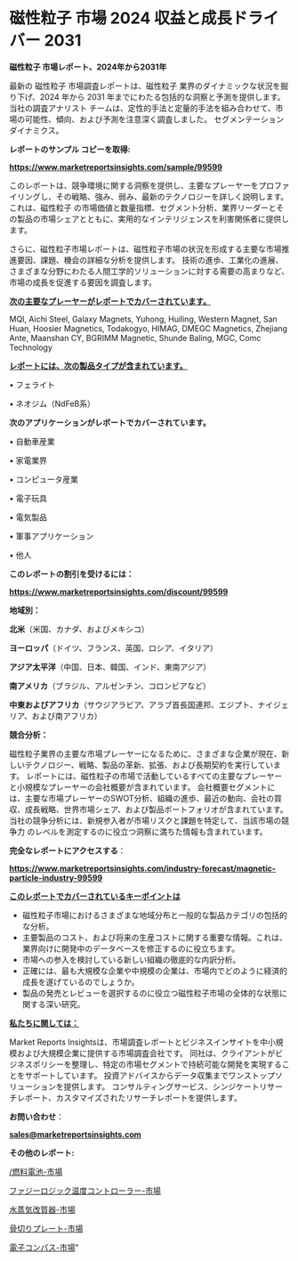 # 磁性粒子 市場 2024 収益と成長ドライバー 2031

<strong>磁性粒子 市場レポート、2024年から2031年</strong>

最新の 磁性粒子 市場調査レポートは、磁性粒子 業界のダイナミックな状況を掘り下げ、2024 年から 2031 年までにわたる包括的な洞察と予測を提供します。当社の調査アナリスト チームは、定性的手法と定量的手法を組み合わせて、市場の可能性、傾向、および予測を注意深く調査しました。 セグメンテーションダイナミクス。



<strong>レポートのサンプル コピーを取得:</strong> <a href=https://www.marketreportsinsights.com/sample/99599>

<strong><u>https://www.marketreportsinsights.com/sample/99599</u></strong></a>

このレポートは、競争環境に関する洞察を提供し、主要なプレーヤーをプロファイリングし、その戦略、強み、弱み、最新のテクノロジーを詳しく説明します。 これは、磁性粒子 の市場価値と数量指標、セグメント分析、業界リーダーとその製品の市場シェアとともに、実用的なインテリジェンスを利害関係者に提供します。

さらに、磁性粒子市場レポートは、磁性粒子市場の状況を形成する主要な市場推進要因、課題、機会の詳細な分析を提供します。 技術の進歩、工業化の進展、さまざまな分野にわたる人間工学的ソリューションに対する需要の高まりなど、市場の成長を促進する要因を調査します。



<strong><u>次の主要なプレーヤーがレポートでカバーされています。</u></strong>

MQI, Aichi Steel, Galaxy Magnets, Yuhong, Huiling, Western Magnet, San Huan, Hoosier Magnetics, Todakogyo, HIMAG, DMEGC Magnetics, Zhejiang Ante, Maanshan CY, BGRIMM Magnetic, Shunde Baling, MGC, Comc Technology



<strong><u><b>レポートには、次の製品タイプが含まれています。</b></u></strong>

• フェライト

• ネオジム（NdFeB系）



<strong><b>次のアプリケーションがレポートでカバーされています。</b></strong>

• 自動車産業

• 家電業界

• コンピュータ産業

• 電子玩具

• 電気製品

• 軍事アプリケーション

• 他人



<strong><b>このレポートの割引を受けるには：</b></strong><a href=https://www.marketreportsinsights.com/discount/99599>

<strong><u>https://www.marketreportsinsights.com/discount/99599</u></strong></a>



<strong>地域別：</strong>



<strong>北米</strong>（米国、カナダ、およびメキシコ）



<strong>ヨーロッパ</strong>（ドイツ、フランス、英国、ロシア、イタリア）



<strong>アジア太平洋</strong>（中国、日本、韓国、インド、東南アジア）



<strong>南アメリカ</strong>（ブラジル、アルゼンチン、コロンビアなど）



<strong>中東およびアフリカ</strong>（サウジアラビア、アラブ首長国連邦、エジプト、ナイジェリア、および南アフリカ）



<strong>競合分析：</strong>

磁性粒子業界の主要な市場プレーヤーになるために、さまざまな企業が現在、新しいテクノロジー、戦略、製品の革新、拡張、および長期契約を実行しています。 レポートには、磁性粒子の市場で活動しているすべての主要なプレーヤーと小規模なプレーヤーの会社概要が含まれています。 会社概要セグメントには、主要な市場プレーヤーのSWOT分析、組織の進歩、最近の動向、会社の買収、成長戦略、世界市場シェア、および製品ポートフォリオが含まれています。 当社の競争分析には、新規参入者が市場リスクと課題を特定して、当該市場の競争力 のレベルを測定するのに役立つ洞察に満ちた情報も含まれています。



<strong>完全なレポートにアクセスする</strong>：

<a href=https://www.marketreportsinsights.com/industry-forecast/magnetic-particle-industry-99599>

<strong><u>https://www.marketreportsinsights.com/industry-forecast/magnetic-particle-industry-99599</u></strong></a>



<strong><u><b>このレポートでカバーされているキーポイントは</b></u></strong>
<ul>
  <li>磁性粒子市場におけるさまざまな地域分布と一般的な製品カテゴリの包括的な分析。</li>
  <li>主要製品のコスト、および将来の生産コストに関する重要な情報。これは、業界向けに開発中のデータベースを修正するのに役立ちます。</li>
  <li>市場への参入を検討している新しい組織の徹底的な内訳分析。</li>
  <li>正確には、最も大規模な企業や中規模の企業は、市場内でどのように経済的成長を遂げているのでしょうか。</li>
  <li>製品の発売とレビューを選択するのに役立つ磁性粒子市場の全体的な状態に関する深い研究。</li>
</ul>


<strong><u><b>私たちに関しては：</b></u></strong>

Market Reports Insightsは、市場調査レポートとビジネスインサイトを中小規模および大規模企業に提供する市場調査会社です。 同社は、クライアントがビジネスポリシーを整理し、特定の市場セグメントで持続可能な開発を実現することをサポートしています。 投資アドバイスからデータ収集までワンストップソリューションを提供します。 コンサルティングサービス、シンジケートリサーチレポート、カスタマイズされたリサーチレポートを提供します。



<strong><b>お問い合わせ</b></strong>：

<a href=mailto:sales@marketreportsinsights.com>

<strong><u>sales@marketreportsinsights.com</u></strong></a>



<strong>その他のレポート:</strong>

<a href=https://www.linkedin.com/pulse//燃料電池-市場-2023-最新の-cagr-および成長分析-2030-61h6c/>/燃料電池-市場</a>

<a href=https://www.linkedin.com/pulse/ファジーロジック温度コントローラー-市場-2023-収益と成長ドライバー-2030-pr-news-hub-cjwjf/>ファジーロジック温度コントローラー-市場</a>

<a href=https://www.linkedin.com/pulse/水蒸気改質器-市場-2023-総合分析と事業成長戦略-2030-analytics-achievers-24-analysis-idipf/>水蒸気改質器-市場</a>

<a href=https://www.linkedin.com/pulse/骨切りプレート-市場-2030-年までの需要に焦点を当てた-2023-年調査レポート-qv1sf/>骨切りプレート-市場</a>

<a href=https://www.linkedin.com/pulse/電子コンパス-市場-2023-新興市場-将来の動向と市場需要-2030-analytics-achievers-24-analysis-mrrmf/>電子コンパス-市場</a>"
